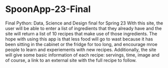 # SpoonApp-23-Final
Final Python: Data, Science and Design final for Spring 23
With this site, the user will be able to enter a list of ingredients that they already have and the site will return a list of 10 recipes that make use of those ingredients. The hope with using this app is that less food will go to wast because it has been sitting in the cabinet or the fridge for too long, and encourage mroe people to learn and experiements with new recipes.
Additionally, the site will give some basic information of each recipe: servings, time, image and of course, a link to an external site with the full recipe to follow.
